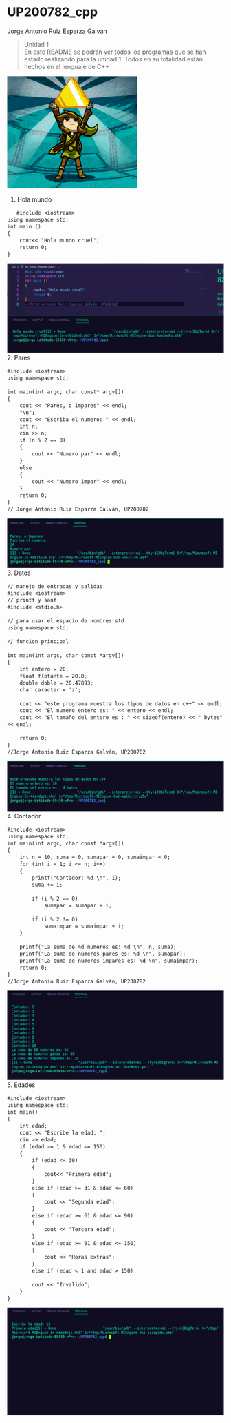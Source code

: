 # UP200782_cpp  
Jorge Antonio Ruiz Esparza Galván  
>Unidad 1  
En este README se podrán ver todos los programas que se han estado realizando para la unidad 1. Todos en su totalidad están hechos en el lenguaje de C++  
 
![Link](Link.gif) 

1. Hola mundo  
```   
   #include <iostream>
using namespace std;
int main ()
{
    cout<< "Hola mundo cruel";
    return 0;
}  
``` 
![Hola mundo](Hola%20%20mundo.png)  
2. Pares  
```
#include <iostream>
using namespace std;

int main(int argc, char const* argv[])
{
    cout << "Pares, o impares" << endl;
    "\n";
    cout << "Escriba el numero: " << endl;
    int n;
    cin >> n;
    if (n % 2 == 0)
    {
        cout << "Numero par" << endl;
    }
    else
    {
        cout << "Numero impar" << endl;
    }
    return 0;
}
// Jorge Antonio Ruiz Esparza Galván, UP200782
```  
![Pares](Pares.png) 
3. Datos  
```  
// manejo de entradas y salidas
#include <iostream>
// printf y sanf
#include <stdio.h>

// para usar el espacio de nombres std
using namespace std;

// funcion principal

int main(int argc, char const *argv[])
{
    int entero = 20;
    float flotante = 20.8;
    double doble = 20.47893;
    char caracter = 'z';

    cout << "este programa muestra los tipos de datos en c++" << endl;
    cout << "El numero entero es: " << entero << endl;
    cout << "El tamaño del entero es : " << sizeof(entero) << " bytes" << endl;

    return 0;
}
//Jorge Antonio Ruiz Esparza Galván, UP200782  
``` 
![Datos](Datos.png)  
4. Contador  
```  
#include <iostream>
using namespace std;
int main(int argc, char const *argv[])
{
    int n = 10, suma = 0, sumapar = 0, sumaimpar = 0;
    for (int i = 1; i <= n; i++)
    {
        printf("Contador: %d \n", i);
        suma += i;

        if (i % 2 == 0)
            sumapar = sumapar + i;

        if (i % 2 != 0)
            sumaimpar = sumaimpar + i;
    }

    printf("La suma de %d numeros es: %d \n", n, suma);
    printf("La suma de numeros pares es: %d \n", sumapar);
    printf("La suma de numeros impares es: %d \n", sumaimpar);
    return 0;
}
//Jorge Antonio Ruiz Esparza Galván, UP200782  
```  
![Contador](Contador.png)  
5. Edades  
```  
#include <iostream>
using namespace std;
int main()
{
    int edad;
    cout << "Escribe la edad: ";
    cin >> edad;
    if (edad >= 1 & edad <= 150)
    {
        if (edad <= 30)
        {
            cout<< "Primera edad";
        }
        else if (edad >= 31 & edad <= 60)
        {
            cout << "Segunda edad";
        }
        else if (edad >= 61 & edad <= 90)
        {
            cout << "Tercera edad";
        }
        else if (edad >= 91 & edad <= 150)
        {
            cout << "Horas extras";
        }
        else if (edad < 1 and edad > 150)
            
        cout << "Invalido";
    }
}
```  
![Edades](Imagenes.png)  





 


    
